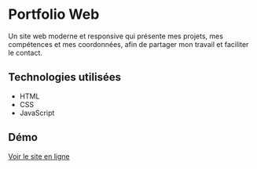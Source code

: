# Portfolio Web

Un site web moderne et responsive qui présente mes projets, mes compétences et mes coordonnées, afin de partager mon travail et faciliter le contact.

## Technologies utilisées
- HTML
- CSS
- JavaScript

## Démo
[Voir le site en ligne](https://islam2002-math.github.io/Portfolio-Web/)
